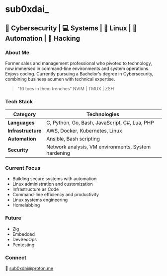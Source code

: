 # sub0xdai_

## 🔐 Cybersecurity | 💻 Systems | 🐧 Linux | 🤖 Automation | 🧪 Hacking

### About Me
Former sales and management professional who pivoted to technology, now immersed in command-line environments and system operations. Enjoys coding. Currently pursuing a Bachelor's degree in Cybersecurity, combining business acumen with technical expertise.

> "10 toes in them trenches"
> NVIM | TMUX | ZSH 

### Tech Stack
| Category | Technologies |
|----------|-------------|
| **Languages** | C, Python, Go, Bash, JavaScript, C#, Lua, PHP |
| **Infrastructure** | AWS, Docker, Kubernetes, Linux |
| **Automation** | Ansible, Bash scripting |
| **Security** | Network analysis, VM environments, System hardening |

### Current Focus
- Building secure systems with automation
- Linux administration and customization
- Infrastructure as Code
- Command-line efficiency and productivity
- Linux systems engineering
- Homelabbing

### Future
- Zig
- Embedded
- DevSecOps
- Pentesting

### Connect
📧 [sub0xdai@proton.me](mailto:sub0xdai@proton.me)










                        
